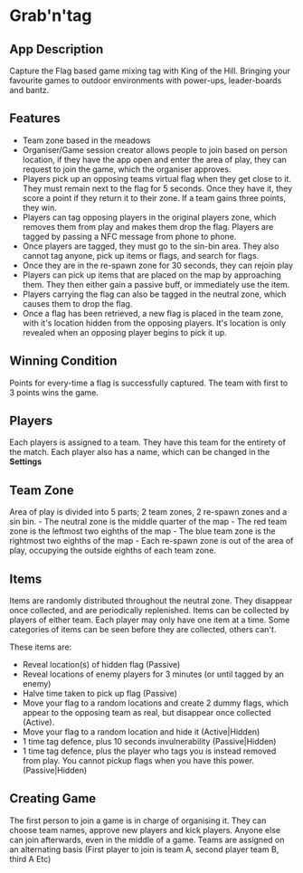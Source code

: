 # Grab'n'tag


## App Description
Capture the Flag based game mixing tag with King of the Hill. Bringing your favourite games to outdoor environments with power-ups, leader-boards and bantz.


## Features

 - Team zone based in the meadows
 - Organiser/Game session creator allows people to join based on person location, if they have the app open and enter the area of play, they can request to join the game, which the organiser approves.
 - Players pick up an opposing teams virtual flag when they get close to it. They must remain next to the flag for 5 seconds. Once they have it, they score a point if they return it to their zone. If a team gains three points, they win.
 - Players can tag opposing players in the original players zone, which removes them from play and makes them drop the flag. Players are tagged by passing a NFC message from phone to phone.
 - Once players are tagged, they must go to the sin-bin area. They also cannot tag anyone, pick up items or flags, and search for flags.
 -  Once they are in the re-spawn zone for 30 seconds, they can rejoin play
 - Players can pick up items that are placed on the map by approaching them. They then either gain a passive buff, or immediately use the item.
 - Players carrying the flag can also be tagged in the neutral zone, which causes them to drop the flag.
- Once a flag has been retrieved, a new flag is placed in the team zone, with it's location hidden from the opposing players. It's location is only revealed when an opposing player begins to pick it up.

## Winning Condition
Points for every-time a flag is successfully captured. The team with first to 3 points wins the game.

## Players
Each players is assigned to a team. They have this team for the entirety of the match. Each player also has a name, which can be changed in the **Settings**


## Team Zone

Area of play is divided into 5 parts; 2 team zones, 2 re-spawn zones and a sin bin.
	 - The neutral zone is the middle quarter of the map
	-	The red team zone is the leftmost two eighths of the map
	-	The blue team zone is the rightmost two eighths of the map
	-	Each re-spawn zone is out of the area of play, occupying the outside eighths of each team zone.
## Items

Items are randomly distributed throughout the neutral zone. They disappear once collected, and are periodically replenished. Items can be collected by players of either team. Each player may only have one item at a time. Some categories of items can be seen before they are collected, others can't.

These items are:

 - Reveal location(s) of hidden flag (Passive)
 - Reveal locations of enemy players for 3 minutes (or until tagged by an enemy)
 - Halve time taken to pick up flag (Passive)
- Move your flag to a random locations and create 2 dummy flags, which appear to the opposing team as real, but disappear once collected (Active).
- Move your flag to a random location and hide it (Active|Hidden)
- 1 time tag defence, plus 10 seconds invulnerability (Passive|Hidden)
- 1 time tag defence, plus the player who tags you is instead removed from play. You cannot pickup flags when you have this power. (Passive|Hidden)


## Creating Game
The first person to join a game is in charge of organising it. They can choose team names, approve new players and kick players. Anyone else can join afterwards, even in the middle of a game. Teams are assigned on an alternating basis (First player to join is team A, second player team B, third A Etc)
